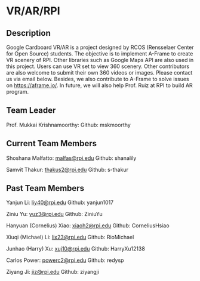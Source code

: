 # VR/AR/RPI

## Description

Google Cardboard VR/AR is a project designed by RCOS (Rensselaer Center for Open Source) students. The objective is to implement A-Frame to create VR scenery of RPI. Other libraries such as Google Maps API are also used in this project. Users can use VR set to view 360 scenery. Other contributors are also welcome to submit their own 360 videos or images. Please contact us via email below. Besides, we also contribute to A-Frame to solve issues on https://aframe.io/. In future, we will also help Prof. Ruiz at RPI to build AR program.

## Team Leader

Prof. Mukkai Krishnamoorthy: Github: mskmoorthy

## Current Team Members

Shoshana Malfatto: malfas@rpi.edu  Github: shanalily

Samvit Thakur: thakus2@rpi.edu  Github: s-thakur

## Past Team Members

Yanjun Li: liy40@rpi.edu Github: yanjun1017

Ziniu Yu: yuz3@rpi.edu Github: ZiniuYu

Hanyuan (Cornelius) Xiao: xiaoh2@rpi.edu Github: CorneliusHsiao

Xiuqi (Michael) Li: lix23@rpi.edu Github: RioMichael

Junhao (Harry) Xu: xuj10@rpi.edu Github: HarryXu12138

Carlos Power: powerc2@rpi.edu Github: redysp

Ziyang Ji: jiz@rpi.edu  Github: ziyangji
